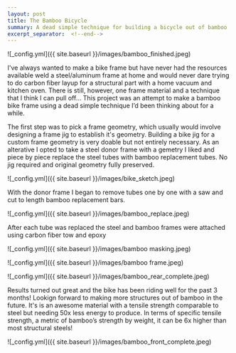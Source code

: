 ```yaml
---
layout: post
title: The Bamboo Bicycle 
summary: A dead simple technique for building a bicycle out of bamboo
excerpt_separator:  <!--end-->
---
```


![_config.yml]({{ site.baseurl }}/images/bamboo_finished.jpeg) 
<!--end-->
 
I've always wanted to make a bike frame but have never had the resources available weld a steel/aluminum frame at home and 
would never dare trying to do carbon fiber layup for a structural part with a home vacuum and kitchen oven. There is still, however, one frame material and a technique that I think I can pull off...  This project was an attempt to make a bamboo bike frame using a dead simple technique I’d been thinking about for a while. 

The first step was to pick a frame geometry, which usually would involve designing a frame jig to establish it's geometry. Building a bike jig for a custom frame geometry is very doable but not entirely necessary. As an alterative I opted to take a steel donor frame with a gemetry I liked and piece by piece replace the steel tubes with bamboo replacement tubes. No jig required and original geometry fully preserved.

![_config.yml]({{ site.baseurl }}/images/bike_sketch.jpeg)

With the donor frame I began to remove tubes one by one with a saw and cut to length bamboo replacement bars.
 
![_config.yml]({{ site.baseurl }}/images/bamboo_replace.jpeg)

After each tube was replaced the steel and bamboo frames were attached using carbon fiber tow and epoxy

![_config.yml]({{ site.baseurl }}/images/bamboo masking.jpeg)

![_config.yml]({{ site.baseurl }}/images/bamboo frame.jpeg)

![_config.yml]({{ site.baseurl }}/images/bamboo_rear_complete.jpeg)

Results turned out great and the bike has been riding well for the past 3 months! Lookign forward to making more structures out of bamboo in the future. It's is an awesome material with a tensile strength comparable to steel but needing 50x less energy to produce. In terms of specific tensile strength, a metric of bamboo’s strength by weight, it can be 6x higher than most structural steels! 

![_config.yml]({{ site.baseurl }}/images/bamboo_front_complete.jpeg)


